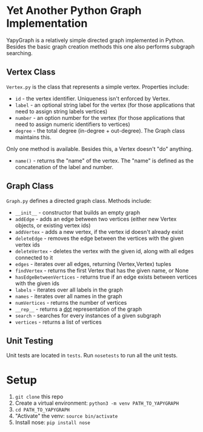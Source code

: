 # Yet Another Python Graph Implementation

YapyGraph is a relatively simple directed graph implemented in Python. Besides the basic graph creation methods this one also performs subgraph searching.

## Vertex Class

`Vertex.py` is the class that represents a simple vertex. Properties include: 

* `id` - the vertex identifier. Uniqueness isn't enforced by Vertex.
* `label` - an optional string label for the vertex (for those applications that need to assign string labels vertices)
* `number` - an option number for the vertex (for those applications that need to assign numeric identifiers to vertices)
* `degree` - the total degree (in-degree + out-degree). The Graph class maintains this.

Only one method is available. Besides this, a Vertex doesn't "do" anything.

* `name()` - returns the "name" of the vertex. The "name" is defined as the concatenation of the label and number.

## Graph Class

`Graph.py` defines a directed graph class. Methods include:

* `__init__` - constructor that builds an empty graph
* `addEdge` - adds an edge between two vertices (either new Vertex objects, or existing vertex ids)
* `addVertex` - adds a new vertex, if the vertex id doesn't already exist
* `deleteEdge` - removes the edge between the vertices with the given vertex ids
* `deleteVertex` - deletes the vertex with the given id, along with all edges connected to it
* `edges` - iterates over all edges, returning (Vertex,Vertex) tuples
* `findVertex` - returns the first Vertex that has the given name, or None
* `hasEdgeBetweenVertices` - returns true if an edge exists between vertices with the given ids
* `labels` - iterates over all labels in the graph
* `names` - iterates over all names in the graph
* `numVertices` - returns the number of vertices
* `__rep__` - returns a [dot](http://www.graphviz.org/content/dot-language) representation of the graph
* `search` - searches for every instances of a given subgraph
* `vertices` - returns a list of vertices

## Unit Testing

Unit tests are located in `tests`. Run `nosetests` to run all the unit tests.

# Setup

1. `git clone` this repo
2. Create a virtual environment: `python3 -m venv PATH_TO_YAPYGRAPH`
3. `cd PATH_TO_YAPYGRAPH`
4. "Activate" the venv: `source bin/activate`
5. Install nose: `pip install nose`